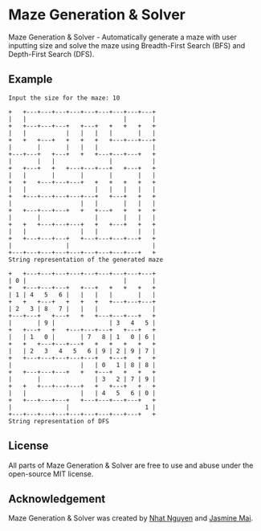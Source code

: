 # Maze Generation &amp; Solver
Maze Generation &amp; Solver - Automatically generate a maze with user inputting size and solve the maze using Breadth-First Search (BFS) and Depth-First Search (DFS).

## Example 
```
Input the size for the maze: 10

+   +---+---+---+---+---+---+---+---+---+
|   |                           |       |
+   +---+---+---+   +---+   +   +   +   +
|   |           |   |   |   |       |   |
+   +   +---+   +   +   +   +---+---+---+
|       |       |   |   |               |
+---+---+   +---+   +   +---+---+---+   +
|       |   |               |           |
+   +---+   +   +---+---+---+   +---+   +
|   |       |       |       |       |   |
+   +   +---+---+---+   +   +   +   +   +
|   |                   |   |   |   |   |
+   +---+---+---+---+---+   +---+   +   +
|                   |   |       |   |   |
+   +---+---+---+   +   +---+   +   +   +
|       |               |       |   |   |
+   +   +---+---+---+   +   +---+   +   +
|   |               |   |           |   |
+   +---+---+---+   +---+---+---+---+   +
|               |                       |
+---+---+---+---+---+---+---+---+---+   +
String representation of the generated maze

+   +---+---+---+---+---+---+---+---+---+
| 0 |                           |       |
+   +---+---+---+   +---+   +   +   +   +
| 1 | 4   5   6 |   |   |   |       |   |
+   +   +---+   +   +   +   +---+---+---+
| 2   3 | 8   7 |   |   |               |
+---+---+   +---+   +   +---+---+---+   +
|       | 9 |               | 3   4   5 |
+   +---+   +   +---+---+---+   +---+   +
|   | 1   0 |       | 7   8 | 1   0 | 6 |
+   +   +---+---+---+   +   +   +   +   +
|   | 2   3   4   5   6 | 9 | 2 | 9 | 7 |
+   +---+---+---+---+---+   +---+   +   +
|                   |   | 0   1 | 8 | 8 |
+   +---+---+---+   +   +---+   +   +   +
|       |               | 3   2 | 7 | 9 |
+   +   +---+---+---+   +   +---+   +   +
|   |               |   | 4   5   6 | 0 |
+   +---+---+---+   +---+---+---+---+   +
|               |                     1 |
+---+---+---+---+---+---+---+---+---+   +
String representation of DFS
```

## License
All parts of Maze Generation &amp; Solver are free to use and abuse under the open-source MIT license.

## Acknowledgement
Maze Generation &amp; Solver was created by [Nhat Nguyen](https://github.com/nguyen-nhat) and [Jasmine Mai](https://github.com/jasminemai97).
